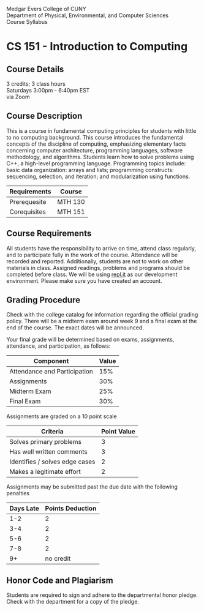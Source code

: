 Medgar Evers College of CUNY  
Department of Physical, Environmental, and Computer Sciences  
Course Syllabus

# CS 151 - Introduction to Computing

## Course Details
 3 credits; 3 class hours  
Saturdays 3:00pm - 6:40pm EST  
via Zoom

## Course Description
This is a course in fundamental computing principles for students with little to no computing background. This
course introduces the fundamental concepts of the discipline of computing, emphasizing elementary facts
concerning computer architecture, programming languages, software methodology, and algorithms. Students
learn how to solve problems using C++, a high-level programming language. Programming topics include: basic data
organization: arrays and lists; programming constructs: sequencing, selection, and iteration; and
modularization using functions.

| Requirements | Course |
| --- | --- |
| Prerequesite | MTH 130 |
| Corequisites | MTH 151 |

## Course Requirements
All students have the responsibility to arrive on time, attend class regularly, and to participate fully in the work of
the course. Attendance will be recorded and reported. Additionally, students are not to work on other materials in
class. Assigned readings, problems and programs should be completed before class. We will be using [repl.it](https://replit.com/) as our development environment. Please make sure you have created an account.

## Grading Procedure
Check with the college catalog for information regarding the official grading policy. There will be a midterm exam around week 9 and a final exam at the end of the course. The exact dates will be
announced.

Your final grade will be determined based on exams, assignments, attendance, and participation, as follows:

| Component | Value |
| --- | --- |
| Attendance and Participation | 15% |
| Assignments | 30% |
| Midterm Exam | 25% |
| Final Exam | 30% |

Assignments are graded on a 10 point scale

| Criteria | Point Value |
| --- | --- |
| Solves primary problems | 3 |
| Has well written comments | 3 |
| Identifies / solves edge cases | 2 |
| Makes a legitimate effort | 2 |

Assignments may be submitted past the due date with the following penalties

| Days Late | Points Deduction |
| --- | --- |
| 1-2 | 2 |
| 3-4 | 2 |
| 5-6 | 2 |
| 7-8 | 2 |
| 9+ | no credit |

## Honor Code and Plagiarism

Students are required to sign and adhere to the departmental honor pledge. Check with the department for a
copy of the pledge.
